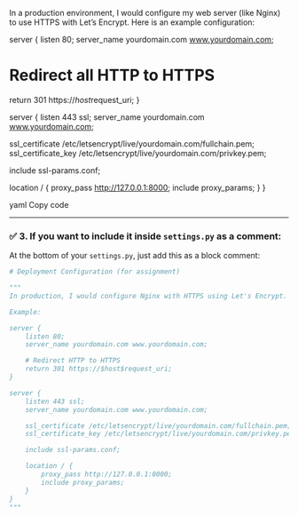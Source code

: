 In a production environment, I would configure my web server (like Nginx) to use HTTPS with Let’s Encrypt. Here is an example configuration:

server {
listen 80;
server_name yourdomain.com www.yourdomain.com;
# Redirect all HTTP to HTTPS
return 301 https://$host$request_uri;
}

server {
listen 443 ssl;
server_name yourdomain.com www.yourdomain.com;

ssl_certificate /etc/letsencrypt/live/yourdomain.com/fullchain.pem;
ssl_certificate_key /etc/letsencrypt/live/yourdomain.com/privkey.pem;

include ssl-params.conf;

location / {
    proxy_pass http://127.0.0.1:8000;
    include proxy_params;
}
}

yaml
Copy code

---

### ✅ 3. If you want to include it inside `settings.py` as a comment:

At the bottom of your `settings.py`, just add this as a block comment:

```python
# Deployment Configuration (for assignment)

"""
In production, I would configure Nginx with HTTPS using Let's Encrypt.

Example:

server {
    listen 80;
    server_name yourdomain.com www.yourdomain.com;

    # Redirect HTTP to HTTPS
    return 301 https://$host$request_uri;
}

server {
    listen 443 ssl;
    server_name yourdomain.com www.yourdomain.com;

    ssl_certificate /etc/letsencrypt/live/yourdomain.com/fullchain.pem;
    ssl_certificate_key /etc/letsencrypt/live/yourdomain.com/privkey.pem;

    include ssl-params.conf;

    location / {
        proxy_pass http://127.0.0.1:8000;
        include proxy_params;
    }
}
"""